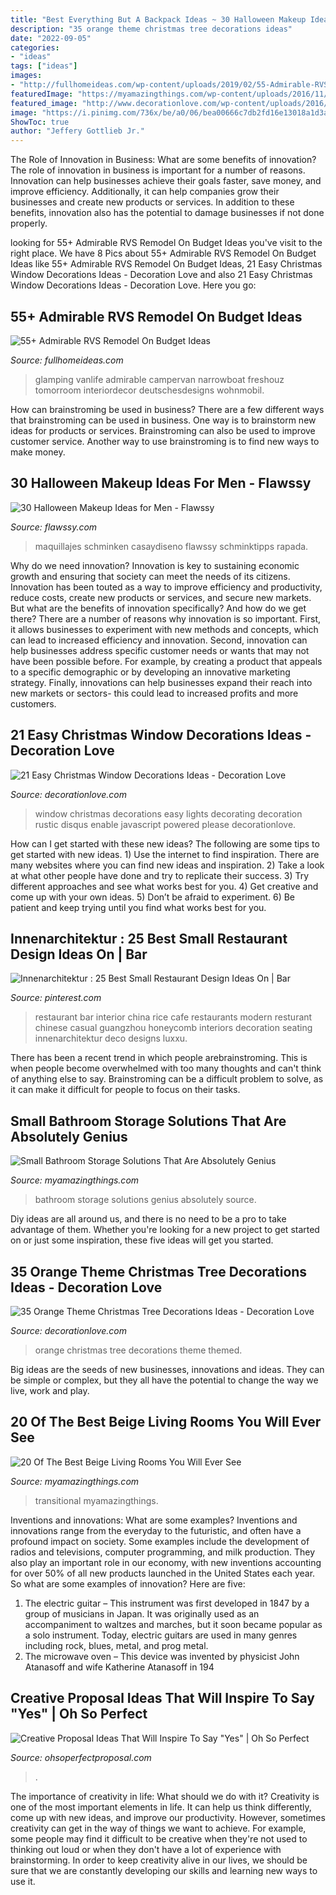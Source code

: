 ```yaml
---
title: "Best Everything But A Backpack Ideas ~ 30 Halloween Makeup Ideas For Men"
description: "35 orange theme christmas tree decorations ideas"
date: "2022-09-05"
categories:
- "ideas"
tags: ["ideas"]
images:
- "http://fullhomeideas.com/wp-content/uploads/2019/02/55-Admirable-RVS-Remodel-On-Budget-Ideas-46.jpg"
featuredImage: "https://myamazingthings.com/wp-content/uploads/2016/11/transitional-living-room.jpg"
featured_image: "http://www.decorationlove.com/wp-content/uploads/2016/10/Orange-Themed-Christmas-Tree.jpg"
image: "https://i.pinimg.com/736x/be/a0/06/bea00666c7db2fd16e13018a1d3abc14.jpg"
ShowToc: true
author: "Jeffery Gottlieb Jr."
---
```



The Role of Innovation in Business: What are some benefits of innovation?
The role of innovation in business is important for a number of reasons. Innovation can help businesses achieve their goals faster, save money, and improve efficiency. Additionally, it can help companies grow their businesses and create new products or services. In addition to these benefits, innovation also has the potential to damage businesses if not done properly.

	

		
looking for 55+ Admirable RVS Remodel On Budget Ideas you've visit to the right place. We have 8 Pics about 55+ Admirable RVS Remodel On Budget Ideas like 55+ Admirable RVS Remodel On Budget Ideas, 21 Easy Christmas Window Decorations Ideas - Decoration Love and also 21 Easy Christmas Window Decorations Ideas - Decoration Love. Here you go:
		
    
## 55+ Admirable RVS Remodel On Budget Ideas

<img loading=lazy src="http://fullhomeideas.com/wp-content/uploads/2019/02/55-Admirable-RVS-Remodel-On-Budget-Ideas-46.jpg" onerror="this.onerror=null;this.src='https://tse4.mm.bing.net/th?id=OIP.tCaEE7g6v7tsPKzqLSSLmgHaJ4&amp;pid=15.1';" alt="55+ Admirable RVS Remodel On Budget Ideas">

_Source: fullhomeideas.com_

>glamping vanlife admirable campervan narrowboat freshouz tomorroom interiordecor deutschesdesigns wohnmobil. 

	

How can brainstroming be used in business?
There are a few different ways that brainstroming can be used in business. One way is to brainstorm new ideas for products or services. Brainstroming can also be used to improve customer service. Another way to use brainstroming is to find new ways to make money.

    
## 30 Halloween Makeup Ideas For Men - Flawssy

<img loading=lazy src="http://flawssy.com/wp-content/uploads/2016/05/Halloween-Makeup-ideas-for-Men.jpg" onerror="this.onerror=null;this.src='https://tse3.mm.bing.net/th?id=OIP.z5wYCWukTes2OqhJ4FK6ZQHaLK&amp;pid=15.1';" alt="30 Halloween Makeup Ideas for Men - Flawssy">

_Source: flawssy.com_

>maquillajes schminken casaydiseno flawssy schminktipps rapada. 

	

Why do we need innovation?
Innovation is key to sustaining economic growth and ensuring that society can meet the needs of its citizens. Innovation has been touted as a way to improve efficiency and productivity, reduce costs, create new products or services, and secure new markets. But what are the benefits of innovation specifically? And how do we get there?
There are a number of reasons why innovation is so important. First, it allows businesses to experiment with new methods and concepts, which can lead to increased efficiency and innovation. Second, innovation can help businesses address specific customer needs or wants that may not have been possible before. For example, by creating a product that appeals to a specific demographic or by developing an innovative marketing strategy. Finally, innovations can help businesses expand their reach into new markets or sectors- this could lead to increased profits and more customers.

    
## 21 Easy Christmas Window Decorations Ideas - Decoration Love

<img loading=lazy src="http://decorationlove.com/wp-content/uploads/2016/11/Christmas-Lights-Window-Decorating-Ideas-6.jpg" onerror="this.onerror=null;this.src='https://tse1.mm.bing.net/th?id=OIP.JPXubQXSnbJjpJtrNr9hhgHaJ4&amp;pid=15.1';" alt="21 Easy Christmas Window Decorations Ideas - Decoration Love">

_Source: decorationlove.com_

>window christmas decorations easy lights decorating decoration rustic disqus enable javascript powered please decorationlove. 

	

How can I get started with these new ideas?
The following are some tips to get started with new ideas. 1) Use the internet to find inspiration. There are many websites where you can find new ideas and inspiration. 2) Take a look at what other people have done and try to replicate their success. 3) Try different approaches and see what works best for you. 4) Get creative and come up with your own ideas. 5) Don’t be afraid to experiment. 6) Be patient and keep trying until you find what works best for you.

    
## Innenarchitektur : 25 Best Small Restaurant Design Ideas On | Bar

<img loading=lazy src="https://i.pinimg.com/736x/be/a0/06/bea00666c7db2fd16e13018a1d3abc14.jpg" onerror="this.onerror=null;this.src='https://tse1.mm.bing.net/th?id=OIP.lf6tvcq8meaItsuE46M5uQHaLH&amp;pid=15.1';" alt="Innenarchitektur : 25 Best Small Restaurant Design Ideas On | Bar">

_Source: pinterest.com_

>restaurant bar interior china rice cafe restaurants modern resturant chinese casual guangzhou honeycomb interiors decoration seating innenarchitektur deco designs luxxu. 

	

There has been a recent trend in which people arebrainstroming. This is when people become overwhelmed with too many thoughts and can't think of anything else to say. Brainstroming can be a difficult problem to solve, as it can make it difficult for people to focus on their tasks.

    
## Small Bathroom Storage Solutions That Are Absolutely Genius

<img loading=lazy src="http://myamazingthings.com/wp-content/uploads/2017/07/bathroom-storage-2.jpg" onerror="this.onerror=null;this.src='https://tse1.mm.bing.net/th?id=OIP.kb-cyho5Q-a-YMYdsTPhmgHaMo&amp;pid=15.1';" alt="Small Bathroom Storage Solutions That Are Absolutely Genius">

_Source: myamazingthings.com_

>bathroom storage solutions genius absolutely source. 

	

Diy ideas are all around us, and there is no need to be a pro to take advantage of them. Whether you're looking for a new project to get started on or just some inspiration, these five ideas will get you started.

    
## 35 Orange Theme Christmas Tree Decorations Ideas - Decoration Love

<img loading=lazy src="http://www.decorationlove.com/wp-content/uploads/2016/10/Orange-Themed-Christmas-Tree.jpg" onerror="this.onerror=null;this.src='https://tse4.mm.bing.net/th?id=OIP.gxecVO7XJfa8ajDwUXz5nAHaLI&amp;pid=15.1';" alt="35 Orange Theme Christmas Tree Decorations Ideas - Decoration Love">

_Source: decorationlove.com_

>orange christmas tree decorations theme themed. 

	

Big ideas are the seeds of new businesses, innovations and ideas. They can be simple or complex, but they all have the potential to change the way we live, work and play.

    
## 20 Of The Best Beige Living Rooms You Will Ever See

<img loading=lazy src="https://myamazingthings.com/wp-content/uploads/2016/11/transitional-living-room.jpg" onerror="this.onerror=null;this.src='https://tse1.mm.bing.net/th?id=OIP.mursEKtY8w2NxegONeFHuAHaE7&amp;pid=15.1';" alt="20 Of The Best Beige Living Rooms You Will Ever See">

_Source: myamazingthings.com_

>transitional myamazingthings. 

	

Inventions and innovations: What are some examples?
Inventions and innovations range from the everyday to the futuristic, and often have a profound impact on society. Some examples include the development of radios and televisions, computer programming, and milk production. They also play an important role in our economy, with new inventions accounting for over 50% of all new products launched in the United States each year. So what are some examples of innovation? Here are five: 
1) The electric guitar – This instrument was first developed in 1847 by a group of musicians in Japan. It was originally used as an accompaniment to waltzes and marches, but it soon became popular as a solo instrument. Today, electric guitars are used in many genres including rock, blues, metal, and prog metal. 
2) The microwave oven – This device was invented by physicist John Atanasoff and wife Katherine Atanasoff in 194
    
## Creative Proposal Ideas That Will Inspire To Say &quot;Yes&quot; | Oh So Perfect

<img loading=lazy src="http://ohsoperfectproposal.com/wp-content/uploads/2017/10/creative-proposal-ideas-cupcake-taste-surprise-lynxplanner-via-instagram.jpg" onerror="this.onerror=null;this.src='https://tse1.mm.bing.net/th?id=OIP.EDe5Brm2adIiryuoW0OZbQHaLG&amp;pid=15.1';" alt="Creative Proposal Ideas That Will Inspire To Say &quot;Yes&quot; | Oh So Perfect">

_Source: ohsoperfectproposal.com_

>. 

	

The importance of creativity in life: What should we do with it?
Creativity is one of the most important elements in life. It can help us think differently, come up with new ideas, and improve our productivity. However, sometimes creativity can get in the way of things we want to achieve. For example, some people may find it difficult to be creative when they're not used to thinking out loud or when they don't have a lot of experience with brainstorming. In order to keep creativity alive in our lives, we should be sure that we are constantly developing our skills and learning new ways to use it.

